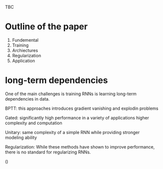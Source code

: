 TBC

# Outline of the paper
1. Fundemental
2. Training
3. Archiectures
4. Regularization
5. Application


# long-term dependencies

One of the main challenges is training RNNs is learning long-term dependencies in data.

BPTT: this approaches introduces gradient vanishing and explodin problems

Gated: significantly high performance in a variety of applications higher complexity and computation

Unitary: same complexity of a simple RNN while providing stronger modeling ability

Regularization: While these methods have shown to improve performance, there is no standard for regularizing RNNs.

()
